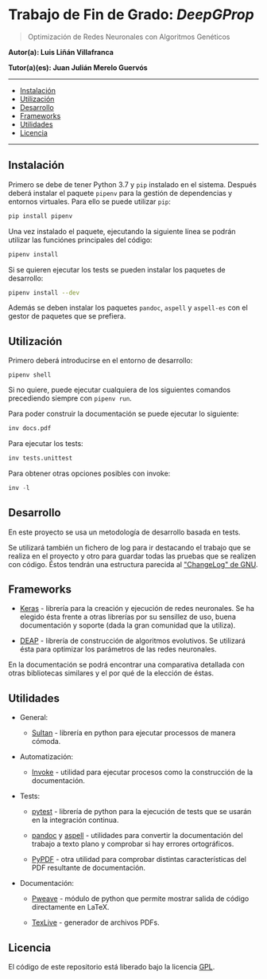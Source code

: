 # Trabajo de Fin de Grado: *DeepGProp*

> Optimización de Redes Neuronales con Algoritmos Genéticos

**Autor(a): Luis Liñán Villafranca**

**Tutor(a)(es): Juan Julián Merelo Guervós**

---

- [Instalación](#instalación)
- [Utilización](#utilización)
- [Desarrollo](#desarrollo)
- [Frameworks](#frameworks)
- [Utilidades](#utilidades)
- [Licencia](#licencia)

---

## Instalación

Primero se debe de tener Python 3.7 y `pip` instalado en el sistema. Después
deberá instalar el paquete `pipenv` para la gestión de dependencias y entornos
virtuales. Para ello se puede utilizar `pip`:

```bash
pip install pipenv
```

Una vez instalado el paquete, ejecutando la siguiente línea se podrán utilizar
las funciónes principales del código:

```bash
pipenv install
```

Si se quieren ejecutar los tests se pueden instalar los paquetes de desarrollo:

```bash
pipenv install --dev
```

Además se deben instalar los paquetes `pandoc`, `aspell` y `aspell-es` con el
gestor de paquetes que se prefiera.

## Utilización

Primero deberá introducirse en el entorno de desarrollo:

```shell
pipenv shell
```

Si no quiere, puede ejecutar cualquiera de los siguientes comandos precediendo
siempre con `pipenv run`.

Para poder construir la documentación se puede ejecutar lo siguiente:

```python
inv docs.pdf
```

Para ejecutar los tests:

```python
inv tests.unittest
```

Para obtener otras opciones posibles con invoke:

```python
inv -l
```

## Desarrollo

En este proyecto se usa un metodología de desarrollo basada en tests.

Se utilizará también un fichero de log para ir destacando el trabajo que se
realiza en el proyecto y otro para guardar todas las pruebas que se realizen con
código. Éstos tendrán una estructura parecida al ["ChangeLog" de
GNU](https://www.gnu.org/software/emacs/manual/html_node/emacs/Format-of-ChangeLog.html).

## Frameworks

-   [Keras](https://keras.io/) - librería para la creación y ejecución de redes
    neuronales. Se ha elegido ésta frente a otras librerías por su sensillez de
    uso, buena documentación y soporte (dada la gran comunidad que la utiliza).

-   [DEAP](https://deap.readthedocs.io/en/master/) - librería de construcción
    de algoritmos evolutivos. Se utilizará ésta para optimizar los parámetros
    de las redes neuronales.

En la documentación se podrá encontrar una comparativa detallada con otras
bibliotecas similares y el por qué de la elección de éstas.

## Utilidades

-   General:

    -   [Sultan](https://sultan.readthedocs.io/en/latest/) - librería en python
        para ejecutar processos de manera cómoda.

-   Automatización:

    -   [Invoke](http://docs.pyinvoke.org/en/1.2/) - utilidad para ejecutar
        procesos como la construcción de la documentación.

-   Tests:

    -   [pytest](https://docs.pytest.org/en/latest/) - librería de python para
        la ejecución de tests que se usarán en la integración continua.

    -   [pandoc](https://pandoc.org/MANUAL.html) y
        [aspell](http://aspell.net/man-html/Introduction.html#Introduction) -
        utilidades para convertir la documentación del trabajo a texto plano y
        comprobar si hay errores ortográficos.

    -   [PyPDF](http://mstamy2.github.io/PyPDF2/) - otra utilidad para comprobar
        distintas características del PDF resultante de documentación.

-   Documentación:

    -   [Pweave](http://mpastell.com/pweave/) - módulo de python que permite
        mostrar salida de código directamente en LaTeX.

    -   [TexLive](https://tug.org/texlive/) - generador de archivos PDFs.

## Licencia

El código de este repositorio está liberado bajo la licencia [GPL](./LICENSE).
